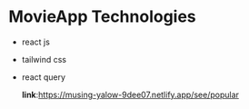 # MovieApp Technologies 
* react js
* tailwind css
* react query 

  **link**:https://musing-yalow-9dee07.netlify.app/see/popular
